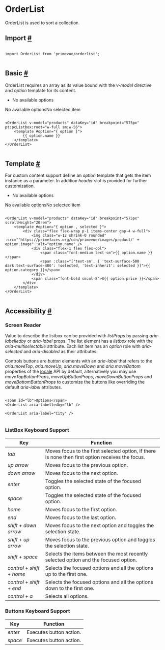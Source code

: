 # OrderList

OrderList is used to sort a collection.

## Import [#](https://primevue.org/orderlist/#import)

```

import OrderList from 'primevue/orderlist';


```

## Basic [#](https://primevue.org/orderlist/#basic)

OrderList requires an array as its value bound with the *v-model* directive and *option* template for its content.

* No available options

No available optionsNo selected item

```

<OrderList v-model="products" dataKey="id" breakpoint="575px" pt:pcListbox:root="w-full sm:w-56">
    <template #option="{ option }">
        {{ option.name }}
    </template>
</OrderList>


```

## Template [#](https://primevue.org/orderlist/#template)

For custom content support define an *option* template that gets the item instance as a parameter. In addition *header* slot is provided for further customization.

* No available options

No available optionsNo selected item

```

<OrderList v-model="products" dataKey="id" breakpoint="575px" scrollHeight="20rem">
    <template #option="{ option , selected }">
        <div class="flex flex-wrap p-1 items-center gap-4 w-full">
            <img class="w-12 shrink-0 rounded" :src="'https://primefaces.org/cdn/primevue/images/product/' + option.image" :alt="option.name" />
            <div class="flex-1 flex flex-col">
                <span class="font-medium text-sm">{{ option.name }}</span>
                <span :class="['text-sm', { 'text-surface-500 dark:text-surface-400': !selected, 'text-inherit': selected }]">{{ option.category }}</span>
            </div>
            <span class="font-bold sm:ml-8">${{ option.price }}</span>
        </div>
    </template>
</OrderList>


```

## Accessibility [#](https://primevue.org/orderlist/#accessibility)

### Screen Reader

Value to describe the listbox can be provided with *listProps* by passing *aria-labelledby* or *aria-label* props. The list element has a *listbox* role with the *aria-multiselectable* attribute. Each list item has an *option* role with *aria-selected* and *aria-disabled* as their attributes.

Controls buttons are *button* elements with an *aria-label* that refers to the *aria.moveTop*, *aria.moveUp*, *aria.moveDown* and *aria.moveBottom* properties of the [locale](https://primevue.org/configuration/#locale) API by default, alternatively you may use *moveTopButtonProps*, *moveUpButtonProps*, *moveDownButtonProps* and *moveBottomButtonProps* to customize the buttons like overriding the default *aria-label* attributes.

```

<span id="lb">Options</span>
<OrderList aria-labelledby="lb" />

<OrderList aria-label="City" />


```

### ListBox Keyboard Support

| Key | Function |
| --- | --- |
| *tab* | Moves focus to the first selected option, if there is none then first option receives the focus. |
| *up arrow* | Moves focus to the previous option. |
| *down arrow* | Moves focus to the next option. |
| *enter* | Toggles the selected state of the focused option. |
| *space* | Toggles the selected state of the focused option. |
| *home* | Moves focus to the first option. |
| *end* | Moves focus to the last option. |
| *shift* + *down arrow* | Moves focus to the next option and toggles the selection state. |
| *shift* + *up arrow* | Moves focus to the previous option and toggles the selection state. |
| *shift* + *space* | Selects the items between the most recently selected option and the focused option. |
| *control* + *shift* + *home* | Selects the focused options and all the options up to the first one. |
| *control* + *shift* + *end* | Selects the focused options and all the options down to the first one. |
| *control* + *a* | Selects all options. |

### Buttons Keyboard Support

| Key | Function |
| --- | --- |
| *enter* | Executes button action. |
| *space* | Executes button action. |